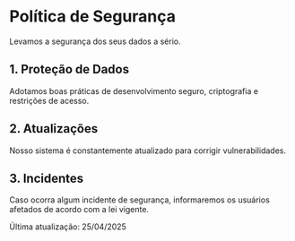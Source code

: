 # Política de Segurança

Levamos a segurança dos seus dados a sério.

## 1. Proteção de Dados
Adotamos boas práticas de desenvolvimento seguro, criptografia e restrições de acesso.

## 2. Atualizações
Nosso sistema é constantemente atualizado para corrigir vulnerabilidades.

## 3. Incidentes
Caso ocorra algum incidente de segurança, informaremos os usuários afetados de acordo com a lei vigente.

Última atualização: 25/04/2025
